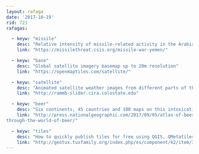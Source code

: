 ```yaml
---
layout: rafaga
date: '2017-10-19'
rid: 721
rafagas:

  - keyw: "missile"
    desc: "Relative intensity of missile-related activity in the Arabian Gulf over the Yemen conflict"
    link: "https://missilethreat.csis.org/missile-war-yemen/"

  - keyw: "base"
    desc: "Global satellite imagery basemap up to 20m resolution"
    link: "https://openmaptiles.com/satellite/"

  - keyw: "satellite"
    desc: "Animated satellite weather images from different parts of the Earth depending on the selected sensor"
    link: "http://rammb-slider.cira.colostate.edu"

  - keyw: "beer"
    desc: "Six continents, 45 countries and 100 maps on this intoxicating Beer Atlas"
    link: "http://press.nationalgeographic.com/2017/09/05/atlas-of-beer-a-globe-trotting-journey-
through-the-world-of-beer/"

  - keyw: "tiles"
    desc: "How to quickly publish tiles for free using QGIS, QMetatiles and GitHub"
    link: "http://geotux.tuxfamily.org/index.php/es/component/k2/item/338-wmts_github"
---
```

